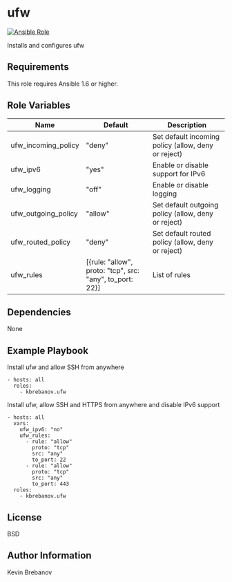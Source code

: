 ufw
===

[![Ansible Role](https://img.shields.io/ansible/role/5733.svg)](https://galaxy.ansible.com/list#/roles/5733)

Installs and configures ufw

Requirements
------------

This role requires Ansible 1.6 or higher.

Role Variables
--------------

| Name                | Default                                                  | Description                                         |
|---------------------|----------------------------------------------------------|-----------------------------------------------------|
| ufw_incoming_policy | "deny"                                                   | Set default incoming policy (allow, deny or reject) |
| ufw_ipv6            | "yes"                                                    | Enable or disable support for IPv6                  |
| ufw_logging         | "off"                                                    | Enable or disable logging                           |
| ufw_outgoing_policy | "allow"                                                  | Set default outgoing policy (allow, deny or reject) |
| ufw_routed_policy   | "deny"                                                   | Set default routed policy (allow, deny or reject)   |
| ufw_rules           | [{rule: "allow", proto: "tcp", src: "any", to_port: 22}] | List of rules                                       |

Dependencies
------------

None

Example Playbook
----------------

Install ufw and allow SSH from anywhere
```
- hosts: all
  roles:
    - kbrebanov.ufw
```

Install ufw, allow SSH and HTTPS from anywhere and disable IPv6 support
```
- hosts: all
  vars:
    ufw_ipv6: "no"
    ufw_rules:
      - rule: "allow"
        proto: "tcp"
        src: "any"
        to_port: 22
      - rule: "allow"
        proto: "tcp"
        src: "any"
        to_port: 443
  roles:
    - kbrebanov.ufw
```

License
-------

BSD

Author Information
------------------

Kevin Brebanov
